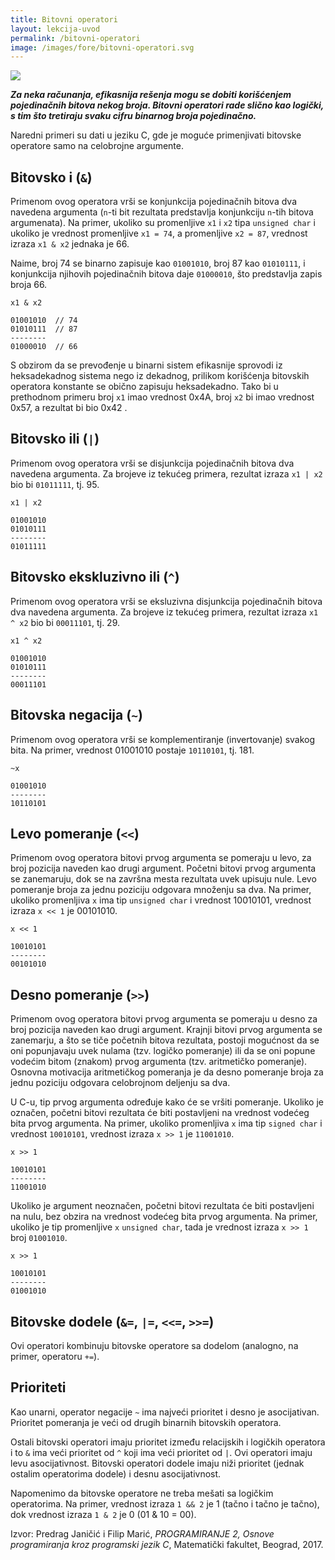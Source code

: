 ```yaml
---
title: Bitovni operatori
layout: lekcija-uvod
permalink: /bitovni-operatori
image: /images/fore/bitovni-operatori.svg
---
```


![]({{page.image}})

***Za neka računanja, efikasnija rešenja mogu se dobiti korišćenjem pojedinačnih bitova nekog broja. Bitovni operatori rade slično kao logički, s tim što tretiraju svaku cifru binarnog broja pojedinačno.***

Naredni primeri su dati u jeziku C, gde je moguće primenjivati bitovske operatore samo na celobrojne argumente.

## Bitovsko i (`&`)

Primenom ovog operatora vrši se konjunkcija pojedinačnih bitova dva navedena argumenta (`n`-ti bit rezultata predstavlja konjunkciju `n`-tih bitova argumenata). Na primer, ukoliko su promenljive `x1` i `x2` tipa `unsigned char` i ukoliko je vrednost promenljive `x1 = 74`, a promenljive `x2 = 87`, vrednost izraza `x1 & x2` jednaka je 66.

Naime, broj 74 se binarno zapisuje kao `01001010`, broj 87 kao `01010111`, i konjunkcija njihovih pojedinačnih bitova daje `01000010`, što predstavlja zapis broja 66.

```
x1 & x2

01001010  // 74
01010111  // 87
--------
01000010  // 66
```

S obzirom da se prevođenje u binarni sistem efikasnije sprovodi iz heksadekadnog sistema nego iz dekadnog, prilikom korišćenja bitovskih operatora konstante se obično zapisuju heksadekadno. Tako bi u prethodnom primeru broj `x1` imao vrednost 0x4A, broj `x2` bi imao vrednost 0x57, a rezultat bi bio 0x42 .

## Bitovsko ili (`|`)

Primenom ovog operatora vrši se disjunkcija pojedinačnih bitova dva navedena argumenta. Za brojeve iz tekućeg primera, rezultat izraza `x1 | x2` bio bi `01011111`, tj. 95.

```
x1 | x2

01001010
01010111
--------
01011111
```

## Bitovsko ekskluzivno ili (`^`)

Primenom ovog operatora vrši se eksluzivna disjunkcija pojedinačnih bitova dva navedena argumenta. Za brojeve iz tekućeg primera, rezultat izraza `x1 ^ x2` bio bi `00011101`, tj. 29.

```
x1 ^ x2

01001010
01010111
--------
00011101
```

## Bitovska negacija (`~`)

Primenom ovog operatora vrši se komplementiranje (invertovanje) svakog bita. Na primer, vrednost 01001010 postaje `10110101`, tj. 181.

```
~x

01001010
--------
10110101
```

## Levo pomeranje (`<<`)

Primenom ovog operatora bitovi prvog argumenta se pomeraju u levo, za broj pozicija naveden kao drugi argument. Početni bitovi prvog argumenta se zanemaruju, dok se na završna mesta rezultata uvek upisuju nule. Levo pomeranje broja za jednu poziciju odgovara množenju sa dva. Na primer, ukoliko promenljiva `x` ima tip `unsigned char` i vrednost 10010101, vrednost izraza `x << 1` je 00101010.

```
x << 1

10010101
--------
00101010
```

## Desno pomeranje (`>>`)

Primenom ovog operatora bitovi prvog argumenta se pomeraju u desno za broj pozicija naveden kao drugi argument. Krajnji bitovi prvog argumenta se zanemarju, a što se tiče početnih bitova rezultata, postoji mogućnost da se oni popunjavaju uvek nulama (tzv. logičko pomeranje) ili da se oni popune vodećim bitom (znakom) prvog argumenta (tzv. aritmetičko pomeranje). Osnovna motivacija aritmetičkog pomeranja je da desno pomeranje broja za jednu poziciju odgovara celobrojnom deljenju sa dva.

U C-u, tip prvog argumenta određuje kako će se vršiti pomeranje. Ukoliko je označen, početni bitovi rezultata će biti postavljeni na vrednost vodećeg bita prvog argumenta. Na primer, ukoliko promenljiva `x` ima tip `signed char` i vrednost `10010101`, vrednost izraza `x >> 1` je `11001010`.

```
x >> 1

10010101
--------
11001010
```

Ukoliko je argument neoznačen, početni bitovi rezultata će biti postavljeni na nulu, bez obzira na vrednost vodećeg bita prvog argumenta. Na primer, ukoliko je tip promenljive `x` `unsigned char`, tada je vrednost izraza `x >> 1` broj `01001010`.

```
x >> 1

10010101
--------
01001010
```

## Bitovske dodele (`&=`, `|=`, `<<=`, `>>=`)

Ovi operatori kombinuju bitovske operatore sa dodelom (analogno, na primer, operatoru `+=`).

## Prioriteti

Kao unarni, operator negacije `~` ima najveći prioritet i desno je asocijativan. Prioritet pomeranja je veći od drugih binarnih bitovskih operatora.

Ostali bitovski operatori imaju prioritet između relacijskih i logičkih operatora i to `&` ima veći prioritet od `^` koji ima veći prioritet od `|`. Ovi operatori imaju levu asocijativnost. Bitovski operatori dodele imaju niži prioritet (jednak ostalim operatorima dodele) i desnu asocijativnost.

Napomenimo da bitovske operatore ne treba mešati sa logičkim operatorima. Na primer, vrednost izraza `1 && 2` je 1 (tačno i tačno je tačno), dok vrednost izraza `1 & 2` je 0 (01 & 10 = 00).

Izvor: Predrag Janičić i Filip Marić, *PROGRAMIRANJE 2, Osnove programiranja kroz programski jezik C*, Matematički fakultet, Beograd, 2017.
